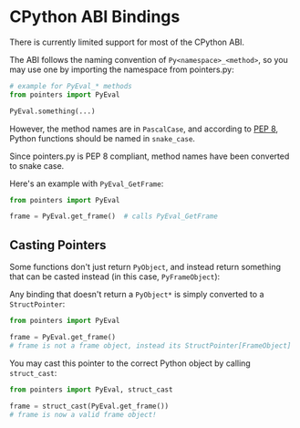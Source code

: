 # CPython ABI Bindings

There is currently limited support for most of the CPython ABI.

The ABI follows the naming convention of `Py<namespace>_<method>`, so you may use one by importing the namespace from pointers.py:

```py
# example for PyEval_* methods
from pointers import PyEval

PyEval.something(...)
```

However, the method names are in `PascalCase`, and according to [PEP 8](https://peps.python.org/pep-0008/), Python functions should be named in `snake_case`.

Since pointers.py is PEP 8 compliant, method names have been converted to snake case.

Here's an example with `PyEval_GetFrame`:

```py
from pointers import PyEval

frame = PyEval.get_frame()  # calls PyEval_GetFrame
```

## Casting Pointers

Some functions don't just return `PyObject`, and instead return something that can be casted instead (in this case, `PyFrameObject`):

Any binding that doesn't return a `PyObject*` is simply converted to a `StructPointer`:

```py
from pointers import PyEval

frame = PyEval.get_frame()
# frame is not a frame object, instead its StructPointer[FrameObject]
```

You may cast this pointer to the correct Python object by calling `struct_cast`:

```py
from pointers import PyEval, struct_cast

frame = struct_cast(PyEval.get_frame())
# frame is now a valid frame object!
```
